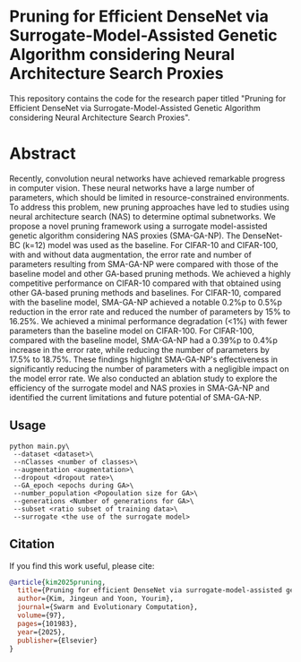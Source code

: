 # Pruning for Efficient DenseNet via Surrogate-Model-Assisted Genetic Algorithm considering Neural Architecture Search Proxies

This repository contains the code for the research paper titled "Pruning for Efficient DenseNet via Surrogate-Model-Assisted Genetic Algorithm considering Neural Architecture Search Proxies".

# Abstract
Recently, convolution neural networks have achieved remarkable progress in computer vision. These neural networks have a large number of parameters, which should be limited in resource-constrained environments. To address this problem, new pruning approaches have led to studies using neural architecture search (NAS) to determine optimal subnetworks. We propose a novel pruning framework using a surrogate model-assisted genetic algorithm considering NAS proxies (SMA-GA-NP). The DenseNet-BC (k=12) model was used as the baseline. For CIFAR-10 and CIFAR-100, with and without data augmentation, the error rate and number of parameters resulting from SMA-GA-NP were compared with those of the baseline model and other GA-based pruning methods. We achieved a highly competitive performance on CIFAR-10 compared with that obtained using other GA-based pruning methods and baselines. For CIFAR-10, compared with the baseline model, SMA-GA-NP achieved a notable 0.2%p to 0.5%p reduction in the error rate and reduced the number of parameters by 15\% to 16.25\%. We achieved a minimal performance degradation (<1%) with fewer parameters than the baseline model on CIFAR-100. For CIFAR-100, compared with the baseline model, SMA-GA-NP had a 0.39%p to 0.4%p increase in the error rate, while reducing the number of parameters by 17.5% to 18.75%. These findings highlight SMA-GA-NP's effectiveness in significantly reducing the number of parameters with a negligible impact on the model error rate. We also conducted an ablation study to explore the efficiency of the surrogate model and NAS proxies in SMA-GA-NP and identified the current limitations and future potential of SMA-GA-NP.


## Usage 
```
python main.py\
 --dataset <dataset>\
 --nClasses <number of classes>\
 --augmentation <augmentation>\
 --dropout <dropout rate>\
 --GA_epoch <epochs during GA>\
 --number_population <Popoulation size for GA>\
 --generations <Number of generations for GA>\
 --subset <ratio subset of training data>\
 --surrogate <the use of the surrogate model>
```



## Citation
If you find this work useful, please cite:

```bibtex
@article{kim2025pruning,
  title={Pruning for efficient DenseNet via surrogate-model-assisted genetic algorithm considering neural architecture search proxies},
  author={Kim, Jingeun and Yoon, Yourim},
  journal={Swarm and Evolutionary Computation},
  volume={97},
  pages={101983},
  year={2025},
  publisher={Elsevier}
}
